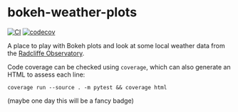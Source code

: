 # bokeh-weather-plots

[![CI](https://github.com/roberto-aldera/bokeh-weather-plots/actions/workflows/python-app.yml/badge.svg)](https://github.com/roberto-aldera/bokeh-weather-plots/actions/workflows/python-app.yml)
[![codecov](https://codecov.io/gh/roberto-aldera/bokeh-weather-plots/branch/main/graph/badge.svg?token=GDN7W7WRU9)](https://codecov.io/gh/roberto-aldera/bokeh-weather-plots)

A place to play with Bokeh plots and look at some local weather data from the [Radcliffe Observatory](https://www.geog.ox.ac.uk/research/climate/rms/daily-data.html).

Code coverage can be checked using `coverage`, which can also generate an HTML to assess each line:
```
coverage run --source . -m pytest && coverage html
```
(maybe one day this will be a fancy badge)
